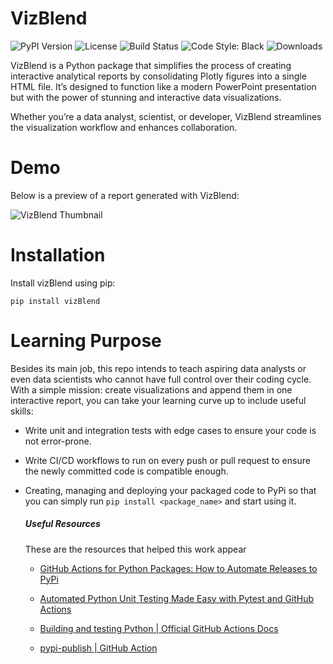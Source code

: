 # VizBlend

![PyPI Version](https://img.shields.io/pypi/v/vizblend) ![License](https://img.shields.io/pypi/l/vizblend) ![Build Status](https://github.com/MahmoudHousam/VizBlend/actions/workflows/release.yml/badge.svg) ![Code Style: Black](https://img.shields.io/badge/code%20style-black-000000.svg) ![Downloads](https://img.shields.io/pypi/dm/vizblend) 

VizBlend is a Python package that simplifies the process of creating interactive analytical reports by consolidating Plotly figures into a single HTML file. It’s designed to function like a modern PowerPoint presentation but with the power of stunning and interactive data visualizations.

Whether you’re a data analyst, scientist, or developer, VizBlend streamlines the visualization workflow and enhances collaboration.

# Demo
Below is a preview of a report generated with VizBlend:

![VizBlend Thumbnail](https://cdn.jsdelivr.net/gh/MahmoudHousam/VizBlend@master/demo/demo.gif)

# Installation

Install vizBlend using pip:
```
pip install vizBlend
```

# Learning Purpose

Besides its main job, this repo intends to teach aspiring data analysts or even data scientists who cannot have full control over their coding cycle. With a simple mission: create visualizations and append them in one interactive report, you can take your learning curve up to include useful skills:
* Write unit and integration tests with edge cases to ensure your code is not error-prone.

* Write CI/CD workflows to run on every push or pull request to ensure the newly committed code is compatible enough.

* Creating, managing and deploying your packaged code to PyPi so that you can simply run `pip install <package_name>` and start using it.


    ##### Useful Resources

    These are the resources that helped this work appear
    * [GitHub Actions for Python Packages: How to Automate Releases to PyPi](https://www.youtube.com/watch?v=NMQwzI9hprg&ab_channel=ArjanCodes)
  
    * [Automated Python Unit Testing Made Easy with Pytest and GitHub Actions](https://pytest-with-eric.com/integrations/pytest-github-actions/)

    * [Building and testing Python | Official GitHub Actions Docs](https://docs.github.com/en/actions/use-cases-and-examples/building-and-testing/building-and-testing-python)

    * [pypi-publish | GitHub Action](https://github.com/marketplace/actions/pypi-publish)
